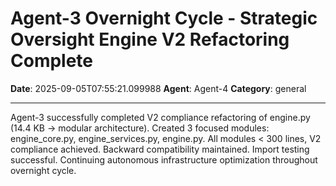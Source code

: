 # Agent-3 Overnight Cycle - Strategic Oversight Engine V2 Refactoring Complete

**Date**: 2025-09-05T07:55:21.099988
**Agent**: Agent-4
**Category**: general

---

Agent-3 successfully completed V2 compliance refactoring of engine.py (14.4 KB → modular architecture). Created 3 focused modules: engine_core.py, engine_services.py, engine.py. All modules < 300 lines, V2 compliance achieved. Backward compatibility maintained. Import testing successful. Continuing autonomous infrastructure optimization throughout overnight cycle.
